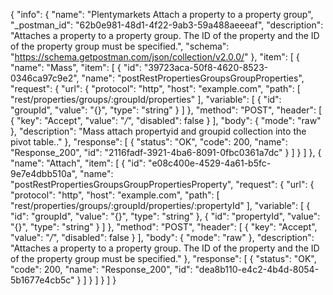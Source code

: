 {
  "info": {
    "name": "Plentymarkets Attach a property to a property group",
    "_postman_id": "62b0e981-48d1-4f22-9ab3-59a488aeeeaf",
    "description": "Attaches a property to a property group. The ID of the property and the ID of the property group must be specified.",
    "schema": "https://schema.getpostman.com/json/collection/v2.0.0/"
  },
  "item": [
    {
      "name": "Mass",
      "item": [
        {
          "id": "39723aca-50f8-4620-8523-0346ca97c9e2",
          "name": "postRestPropertiesGroupsGroupProperties",
          "request": {
            "url": {
              "protocol": "http",
              "host": "example.com",
              "path": [
                "rest/properties/groups/:groupId/properties"
              ],
              "variable": [
                {
                  "id": "groupId",
                  "value": "{}",
                  "type": "string"
                }
              ]
            },
            "method": "POST",
            "header": [
              {
                "key": "Accept",
                "value": "*/*",
                "disabled": false
              }
            ],
            "body": {
              "mode": "raw"
            },
            "description": "Mass attach propertyid and groupid collection into the pivot table.."
          },
          "response": [
            {
              "status": "OK",
              "code": 200,
              "name": "Response_200",
              "id": "2116fadf-3921-4ba6-8091-0fbc0361a7dc"
            }
          ]
        }
      ]
    },
    {
      "name": "Attach",
      "item": [
        {
          "id": "e08c400e-4529-4a61-b5fc-9e7e4dbb510a",
          "name": "postRestPropertiesGroupsGroupPropertiesProperty",
          "request": {
            "url": {
              "protocol": "http",
              "host": "example.com",
              "path": [
                "rest/properties/groups/:groupId/properties/:propertyId"
              ],
              "variable": [
                {
                  "id": "groupId",
                  "value": "{}",
                  "type": "string"
                },
                {
                  "id": "propertyId",
                  "value": "{}",
                  "type": "string"
                }
              ]
            },
            "method": "POST",
            "header": [
              {
                "key": "Accept",
                "value": "*/*",
                "disabled": false
              }
            ],
            "body": {
              "mode": "raw"
            },
            "description": "Attaches a property to a property group. The ID of the property and the ID of the property group must be specified."
          },
          "response": [
            {
              "status": "OK",
              "code": 200,
              "name": "Response_200",
              "id": "dea8b110-e4c2-4b4d-8054-5b1677e4cb5c"
            }
          ]
        }
      ]
    }
  ]
}